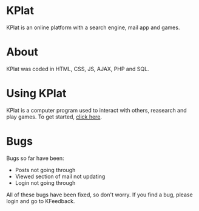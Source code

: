 # KPlat
KPlat is an online platform with a search engine, mail app and games.
# About
KPlat was coded in HTML, CSS, JS, AJAX, PHP and SQL.
# Using KPlat
KPlat is a computer program used to interact with others, reasearch and play games. To get started, <a href="http://kplat.x10.mx/KPlat/KPlat.html">click here</a>.
# Bugs
Bugs so far have been: <br><ul><li>Posts not going through</li><li>Viewed section of mail not updating</li><li>Login not going through</li></ul>All of these bugs have been fixed, so don't worry. If you find a bug, please login and go to KFeedback.
